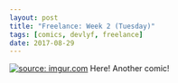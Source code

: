 ```yaml
---
layout: post
title: "Freelance: Week 2 (Tuesday)"
tags: [comics, devlyf, freelance]
date: 2017-08-29
---
```

<!-- #3 -->
[![](https://i.imgur.com/e9l0unu.png "source: imgur.com")](https://i.imgur.com/e9l0unu.png)
Here! Another comic!
